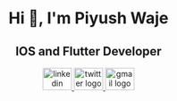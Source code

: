 <h1 align="center">Hi 👋, I'm Piyush Waje</h1>
<h2 align="center"> IOS and Flutter Developer</h2>


<p align="left">
  
</p>

<div align="center">
  
  <a href="https://www.linkedin.com/in/piyushwaje/" target="_blank">
    <img src="https://raw.githubusercontent.com/maurodesouza/profile-readme-generator/master/src/assets/icons/social/linkedin/default.svg" width="52" height="40" alt="linkedin logo"  />
  </a>
  <a href="x.com/piyushwaje" target="_blank">
    <img src="https://raw.githubusercontent.com/maurodesouza/profile-readme-generator/master/src/assets/icons/social/twitter/default.svg" width="52" height="40" alt="twitter logo"  />
  </a>
  <a href="piyushwaje2002@gmail.com" target="_blank">
    <img src="https://raw.githubusercontent.com/maurodesouza/profile-readme-generator/master/src/assets/icons/social/gmail/default.svg" width="52" height="40" alt="gmail logo"  />
  </a>
</div>








###

